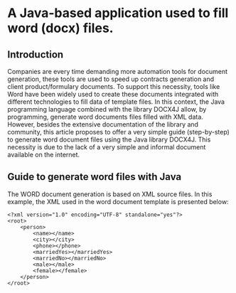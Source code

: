 # A Java-based application used to fill word (docx) files.

## Introduction

Companies are every time demanding more automation tools for document generation, these tools are used to speed up contracts generation and client product/formulary documents. To support this necessity, tools like Word have been widely used to create these documents integrated with different technologies to fill data of template files. In this context, the Java programming language combined with the library DOCX4J allow, by programming, generate word documents files filled with XML data. However, besides the extensive documentation of the library and community, this article proposes to offer a very simple guide (step-by-step) to generate word document files using the Java library DOCX4J. This necessity is due to the lack of a very simple and informal document available on the internet.

## Guide to generate word files with Java

The WORD document generation is based on XML source files. In this example, the XML used in the word document template is presented below:

```{xml}
<?xml version="1.0" encoding="UTF-8" standalone="yes"?>
<root>
    <person>
        <name></name>
        <city></city>
        <phone></phone>
        <marriedYes></marriedYes>
        <marriedNo></marriedNo>
        <male></male>
        <female></female>
    </person>
</root>
```